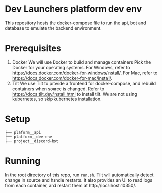 # Dev Launchers platform dev env
This repository hosts the docker-compose file to run the api, bot and database to emulate the backend environment.

# Prerequisites
1. Docker
We will use Docker to build and manage containers
Pick the Docker for your operating systems.
For Windows, refer to https://docs.docker.com/docker-for-windows/install/.
For Mac, refer to https://docs.docker.com/docker-for-mac/install/.
2. Tilt
We use Tilt to provide a frontend for docker-compose, and rebuild containers when source is changed.
Refer to https://docs.tilt.dev/install.html to install tilt.
We are not using kubernetes, so skip kubernetes installation.

# Setup
```
├── plaform__api
├── platform__dev-env
├── project__discord-bot
```

# Running
In the root directory of this repo, run `run.sh`. Tilt will automatically detect change in source and handle restarts.
It also provides an UI to read logs from each container, and restart them at http://localhost:10350/.